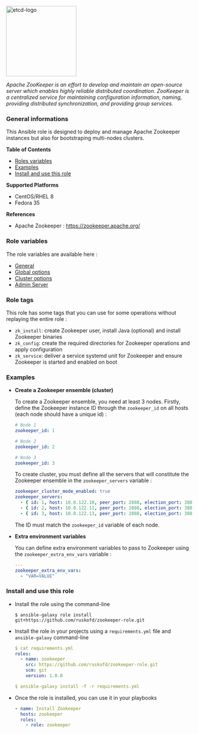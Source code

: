 <p><img src="https://upload.wikimedia.org/wikipedia/commons/7/77/Apache_ZooKeeper_logo.svg" alt="etcd-logo" title="etcd" align="top" height=190 /></p>

*Apache ZooKeeper is an effort to develop and maintain an open-source server which enables highly reliable distributed coordination. ZooKeeper is a centralized service for maintaining configuration information, naming, providing distributed synchronization, and providing group services.*

### General informations

This Ansible role is designed to deploy and manage Apache Zookeeper instances but also for bootstraping multi-nodes clusters.

**Table of Contents**

  - [Roles variables](#role-variables)
  - [Examples](#examples)
  - [Install and use this role](#install-and-use-this-role)

**Supported Platforms**

  - CentOS/RHEL 8
  - Fedora 35

**References**

  - Apache Zookeeper : https://zookeeper.apache.org/

### Role variables

The role variables are available here :

  - [General](docs/general.md)
  - [Global options](docs/global.md)
  - [Cluster options](docs/cluster.md)
  - [Admin Server](docs/adminserver.md)

### Role tags

This role has some tags that you can use for some operations without replaying the entire role :

  - `zk_install`: create Zookeeper user, install Java (optional) and install Zookeeper binaries
  - `zk_config`: create the required directories for Zookeeper operations and apply configuration
  - `zk_service`: deliver a service systemd unit for Zookeeper and ensure Zookeeper is started and enabled on boot

### Examples

* **Create a Zookeeper ensemble (cluster)**

  To create a Zookeeper ensemble, you need at least 3 nodes. Firstly, define the Zookeeper instance ID through the `zookeeper_id` on all hosts (each node should have a unique id) :

  ```YAML
  # Node 1
  zookeeper_id: 1

  # Node 2
  zookeeper_id: 2

  # Node 3
  zookeeper_id: 3
  ```

  To create cluster, you must define all the servers that will constitute the Zookeeper ensemble in the `zookeeper_servers` variable :

  ```YAML
  zookeeper_cluster_mode_enabled: true
  zookeeper_servers:
    - { id: 1, host: 10.0.122.10, peer_port: 2888, election_port: 3888 } # node 1
    - { id: 2, host: 10.0.122.11, peer_port: 2888, election_port: 3888 } # node 2
    - { id: 3, host: 10.0.122.13, peer_port: 2888, election_port: 3888 } # node 3
  ```

  The ID must match the `zookeeper_id` variable of each node.

* **Extra environment variables**

  You can define extra environment variables to pass to Zookeeper using the `zookeeper_extra_env_vars` variable :

  ```YAML
  ---
  zookeeper_extra_env_vars:
    - "VAR=VALUE" 
  ```

### Install and use this role

* Install the role using the command-line

  ```shell
  $ ansible-galaxy role install git+https://github.com/ruskofd/zookeeper-role.git
  ```

* Install the role in your projects using a `requirements.yml` file and `ansible-galaxy` command-line

  ```YAML
  $ cat requirements.yml
  roles:
    - name: zookeeper
      src: https://github.com/ruskofd/zookeeper-role.git
      scm: git
      version: 1.0.0

  $ ansible-galaxy install -f -r requirements.yml
  ```

* Once the role is installed, you can use it in your playbooks

  ```YAML
  - name: Install Zookeeper
    hosts: zookeeper
    roles:
      - role: zookeeper
  ```
